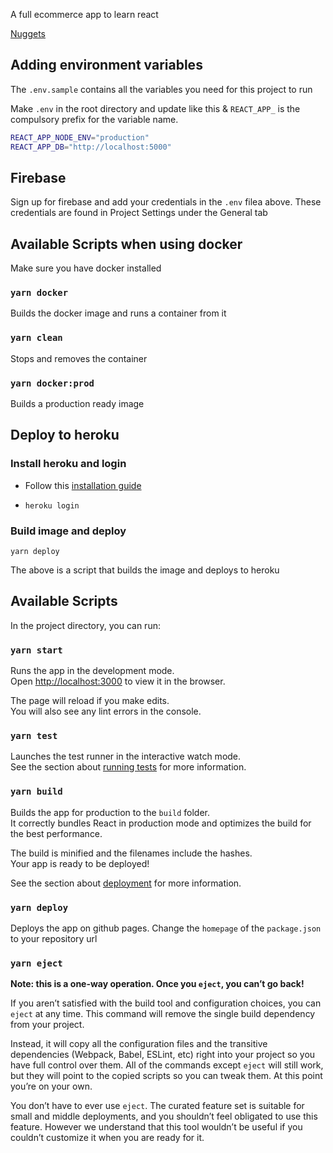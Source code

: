A full ecommerce app to learn react

[Nuggets](nuggets.md)

## Adding environment variables

The `.env.sample` contains all the variables you need for this project to run

Make `.env` in the root directory and update like this & `REACT_APP_` is the compulsory prefix for the variable name.
```sh
REACT_APP_NODE_ENV="production"
REACT_APP_DB="http://localhost:5000"
```

## Firebase
 Sign up for firebase and add your credentials in the `.env` filea above. These credentials are found in Project Settings under the General tab

## Available Scripts when using docker

Make sure you have docker installed

### `yarn docker`

Builds the docker image and runs a container from it

### `yarn clean`

Stops and removes the container

### `yarn docker:prod`

Builds a production ready image

## Deploy to heroku

### Install heroku and login

- Follow this [installation guide](https://devcenter.heroku.com/articles/heroku-cli)

- `heroku login`

### Build image and deploy

`yarn deploy`

The above is a script that builds the image and deploys to heroku


## Available Scripts

In the project directory, you can run:

### `yarn start`

Runs the app in the development mode.<br />
Open [http://localhost:3000](http://localhost:3000) to view it in the browser.

The page will reload if you make edits.<br />
You will also see any lint errors in the console.

### `yarn test`

Launches the test runner in the interactive watch mode.<br />
See the section about [running tests](https://facebook.github.io/create-react-app/docs/running-tests) for more information.

### `yarn build`

Builds the app for production to the `build` folder.<br />
It correctly bundles React in production mode and optimizes the build for the best performance.

The build is minified and the filenames include the hashes.<br />
Your app is ready to be deployed!

See the section about [deployment](https://facebook.github.io/create-react-app/docs/deployment) for more information.

### `yarn deploy`

Deploys the app on github pages. Change the `homepage` of the `package.json` to your repository url

### `yarn eject`

**Note: this is a one-way operation. Once you `eject`, you can’t go back!**

If you aren’t satisfied with the build tool and configuration choices, you can `eject` at any time. This command will remove the single build dependency from your project.

Instead, it will copy all the configuration files and the transitive dependencies (Webpack, Babel, ESLint, etc) right into your project so you have full control over them. All of the commands except `eject` will still work, but they will point to the copied scripts so you can tweak them. At this point you’re on your own.

You don’t have to ever use `eject`. The curated feature set is suitable for small and middle deployments, and you shouldn’t feel obligated to use this feature. However we understand that this tool wouldn’t be useful if you couldn’t customize it when you are ready for it.



